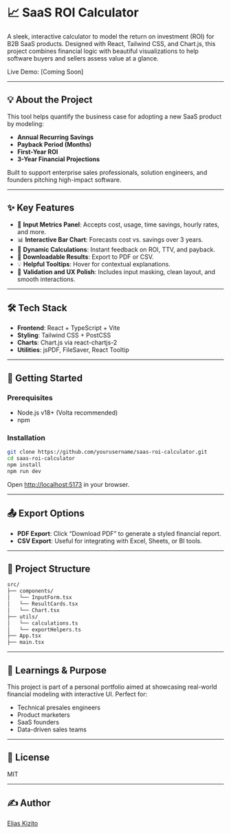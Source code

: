 # 📈 SaaS ROI Calculator

A sleek, interactive calculator to model the return on investment (ROI) for B2B SaaS products. Designed with React, Tailwind CSS, and Chart.js, this project combines financial logic with beautiful visualizations to help software buyers and sellers assess value at a glance.

Live Demo: [Coming Soon]

---

## 💡 About the Project

This tool helps quantify the business case for adopting a new SaaS product by modeling:

- **Annual Recurring Savings**
- **Payback Period (Months)**
- **First-Year ROI**
- **3-Year Financial Projections**

Built to support enterprise sales professionals, solution engineers, and founders pitching high-impact software.

---

## ✨ Key Features

- 🔢 **Input Metrics Panel**: Accepts cost, usage, time savings, hourly rates, and more.
- 📊 **Interactive Bar Chart**: Forecasts cost vs. savings over 3 years.
- 🧠 **Dynamic Calculations**: Instant feedback on ROI, TTV, and payback.
- 💾 **Downloadable Results**: Export to PDF or CSV.
- 💡 **Helpful Tooltips**: Hover for contextual explanations.
- 🧪 **Validation and UX Polish**: Includes input masking, clean layout, and smooth interactions.

---

## 🛠️ Tech Stack

- **Frontend**: React + TypeScript + Vite
- **Styling**: Tailwind CSS + PostCSS
- **Charts**: Chart.js via react-chartjs-2
- **Utilities**: jsPDF, FileSaver, React Tooltip

---

## 🚀 Getting Started

### Prerequisites

- Node.js v18+ (Volta recommended)
- npm

### Installation

```bash
git clone https://github.com/yourusername/saas-roi-calculator.git
cd saas-roi-calculator
npm install
npm run dev
```

Open [http://localhost:5173](http://localhost:5173) in your browser.

---

## 📤 Export Options

- **PDF Export**: Click “Download PDF” to generate a styled financial report.
- **CSV Export**: Useful for integrating with Excel, Sheets, or BI tools.

---

## 📁 Project Structure

```bash
src/
├── components/
│   └── InputForm.tsx
│   └── ResultCards.tsx
│   └── Chart.tsx
├── utils/
│   └── calculations.ts
│   └── exportHelpers.ts
├── App.tsx
├── main.tsx
```

---

## 🧠 Learnings & Purpose

This project is part of a personal portfolio aimed at showcasing real-world financial modeling with interactive UI. Perfect for:
- Technical presales engineers
- Product marketers
- SaaS founders
- Data-driven sales teams

---

## 📜 License

MIT

---

## ✍️ Author

[Elias Kizito](https://eliaskizito.com) 
